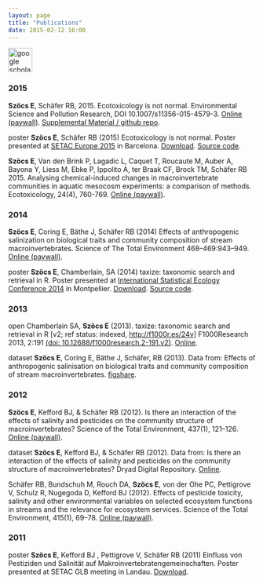 ```yaml
---
layout: page
title: "Publications"
date: 2015-02-12 16:00
---
```


<a href="https://scholar.google.de/citations?user=QlQH1zEAAAAJ&hl=en" target="_blank">
<img height="49" src="http://scholar.google.de/intl/de/scholar/images/scholar_logo_lg_2011.gif" alt="google scholar">
</a>

### 2015
  
**Szöcs E**,  Schäfer RB, 2015. Ecotoxicology is not normal. Environmental Science and Pollution Research, DOI 10.1007/s11356-015-4579-3.  [Online (paywall)](http://link.springer.com/article/10.1007%2Fs11356-015-4579-3). [Supplemental Material / github repo](https://github.com/EDiLD/usetheglm).

<span class="badge badge-poster">poster</span> **Szöcs E**, Schäfer RB (2015) Ecotoxicology is not normal.
Poster presented at [SETAC Europe 2015](http://barcelona.setac.eu/?contentid=767) in Barcelona. [Download](https://github.com/EDiLD/usetheglm/raw/master/poster/poster.pdf). [Source code](https://github.com/EDiLD/usetheglm/tree/master/poster).

**Szöcs E**, Van den Brink P, Lagadic L, Caquet T, Roucaute M, Auber A, Bayona Y, Liess M, Ebke P, Ippolito A, ter Braak CF, Brock TM, Schäfer RB 2015. Analysing chemical-induced changes in macroinvertebrate communities in aquatic mesocosm experiments: a comparison of methods. Ecotoxicology, 24(4), 760-769.  [Online (paywall)](http://link.springer.com/article/10.1007/s10646-015-1421-0#).



### 2014

**Szöcs E**, Coring E, Bäthe J, Schäfer RB (2014) Effects of anthropogenic salinization on biological traits and community composition of stream macroinvertebrates. Science of The Total Environment 468–469:943–949. [Online (paywall)](http://www.sciencedirect.com/science/article/pii/S0048969713009728).

<span class="badge badge-poster">poster</span> **Szöcs E**, Chamberlain, SA (2014) taxize: taxonomic search and retrieval in R.
Poster presented at [International Statistical Ecology Conference 2014](http://isec2014.sciencesconf.org/) in Montpellier. [Download](http://edild.github.io/files/poster_isec2014.pdf). [Source code](https://github.com/EDiLD/taxize_poster).



### 2013

<span class="badge badge-open">open</span> Chamberlain SA, **Szöcs E** (2013). taxize: taxonomic search and retrieval in R [v2; ref status: indexed, http://f1000r.es/24v] F1000Research 2013, 2:191 [(doi: 10.12688/f1000research.2-191.v2)](http://f1000research.com/articles/2-191/v2). [Online](http://f1000research.com/articles/2-191/v2/pdf).

<span class="badge badge-data">dataset</span> **Szöcs E**,  Coring E, Bäthe J, Schäfer, RB (2013). Data from: Effects of anthropogenic salinisation on biological traits and community composition of stream macroinvertebrates. [figshare](http://figshare.com/articles/Data_from_Effects_of_anthropogenic_salinisation_on_biological_traits_and_community_composition_of_stream_macroinvertebrates_/810488).



### 2012

**Szöcs E**, Kefford BJ, & Schäfer RB (2012). Is there an interaction of the effects of salinity and pesticides on the community structure of macroinvertebrates? Science of the Total Environment, 437(1), 121–126. [Online (paywall)](http://www.sciencedirect.com/science/article/pii/S004896971201011X).

<span class="badge badge-success">dataset</span> **Szöcs E**, Kefford BJ, & Schäfer RB (2012). Data from: Is there an interaction of the effects of salinity and pesticides on the community structure of macroinvertebrates? Dryad Digital Repository. [Online](http://datadryad.org/resource/doi:10.5061/dryad.23hs6).

Schäfer RB, Bundschuh M, Rouch DA, **Szöcs E**, von der Ohe PC, Pettigrove V, Schulz R, Nugegoda D, Kefford BJ (2012). Effects of pesticide toxicity, salinity and other environmental variables on selected ecosystem functions in streams and the relevance for ecosystem services. Science of the Total Environment, 415(1), 69–78. [Online (paywall)](http://www.sciencedirect.com/science/article/pii/S0048969711005912).



### 2011

<span class="badge badge-poster">poster</span>  **Szöcs E**, Kefford BJ , Pettigrove V, Schäfer RB (2011) Einfluss von Pestiziden und Salinität auf Makroinvertebratengemeinschaften.  Poster presented at SETAC GLB meeting in Landau. [Download](http://edild.github.io/files/Poster_2011_SETAC-GLB_Landau.pdf).



                                                                                                                                                                                                                                                                                                                                         
